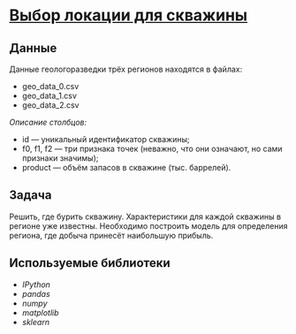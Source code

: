 # [Выбор локации для скважины]()


## Данные

Данные геологоразведки трёх регионов находятся в файлах: 
- geo_data_0.csv 
- geo_data_1.csv
- geo_data_2.csv

*Описание столбцов:*
- id — уникальный идентификатор скважины;
- f0, f1, f2 — три признака точек (неважно, что они означают, но сами признаки значимы);
- product — объём запасов в скважине (тыс. баррелей).

## Задача

Решить, где бурить скважину. Характеристики для каждой скважины в регионе уже известны. Необходимо построить модель для определения региона, где добыча принесёт наибольшую прибыль. 

## Используемые библиотеки
- *IPython*
- *pandas*
- *numpy*
- *matplotlib*
- *sklearn*

